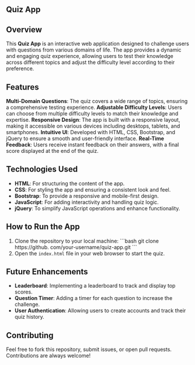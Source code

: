 ## Quiz App
## Overview
This **Quiz App** is an interactive web application designed to challenge users with questions from various domains of life. The app provides a dynamic and engaging quiz experience, allowing users to test their knowledge across different topics and adjust the difficulty level according to their preference.
## Features
**Multi-Domain Questions**: The quiz covers a wide range of topics, ensuring a comprehensive testing experience.
**Adjustable Difficulty Levels**: Users can choose from multiple difficulty levels to match their knowledge and expertise.
**Responsive Design**: The app is built with a responsive layout, making it accessible on various devices including desktops, tablets, and smartphones.
**Intuitive UI**: Developed with HTML, CSS, Bootstrap, and jQuery to ensure a smooth and user-friendly interface.
**Real-Time Feedback**: Users receive instant feedback on their answers, with a final score displayed at the end of the quiz.
## Technologies Used
- **HTML**: For structuring the content of the app.
- **CSS**: For styling the app and ensuring a consistent look and feel.
- **Bootstrap**: To provide a responsive and mobile-first design.
- **JavaScript**: For adding interactivity and handling quiz logic.
- **jQuery**: To simplify JavaScript operations and enhance functionality.
## How to Run the App
1. Clone the repository to your local machine:
   \`\`\`bash
   git clone https://github.
com/your-username/quiz-app.git
   \`\`\`
2. Open the `index.html` file in your web browser to start the quiz.
## Future Enhancements
- **Leaderboard**: Implementing a leaderboard to track and display top scores.
- **Question Timer**: Adding a timer for each question to increase the challenge.
- **User Authentication**: Allowing users to create accounts and track their quiz history.
## Contributing
Feel free to fork this repository, submit issues, or open pull requests. Contributions are always welcome!



